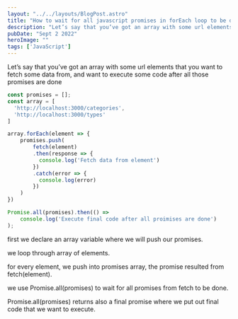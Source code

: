 ```yaml
---
layout: "../../layouts/BlogPost.astro"
title: "How to wait for all javascript promises in forEach loop to be done before you execute your code"
description: "Let’s say that you’ve got an array with some url elements that you want to fetch some data from, and want to execute some code after all those promises are done."
pubDate: "Sept 2 2022"
heroImage: ""
tags: ['JavaScript']
--- 
```


Let’s say that you’ve got an array with some url elements that you want to fetch some data from, and want to execute some code after all those promises are done

```javascript
const promises = [];
const array = [
  'http://localhost:3000/categories',
  'http://localhost:3000/types'
]

array.forEach(element => {
    promises.push(
        fetch(element)
        .then(response => {
          console.log('Fetch data from element')
        })
        .catch(error => {
          console.log(error)
        })
    )
})

Promise.all(promises).then(() => 
    console.log('Execute final code after all proimises are done')
);
```

first we declare an array variable where we will push our promises.

we loop through array of elements.

for every element, we push into promises array, the promise resulted from fetch(element).

we use Promise.all(promises) to wait for all promises from fetch to be done.

Promise.all(promises) returns also a final promise where we put out final code that we want to execute.